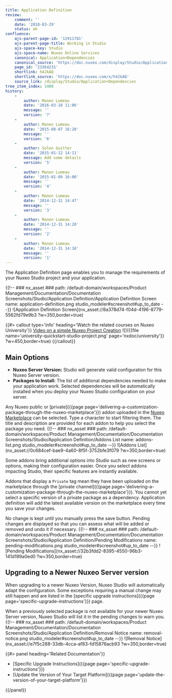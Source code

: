 ```yaml
---
title: Application Definition
review:
    comment: ''
    date: '2018-03-29'
    status: ok
confluence:
    ajs-parent-page-id: '12911781'
    ajs-parent-page-title: Working in Studio
    ajs-space-key: Studio
    ajs-space-name: Nuxeo Online Services
    canonical: Application+Dependencies
    canonical_source: 'https://doc.nuxeo.com/display/Studio/Application+Dependencies'
    page_id: '23364231'
    shortlink: h4JkAQ
    shortlink_source: 'https://doc.nuxeo.com/x/h4JkAQ'
    source_link: /display/Studio/Application+Dependencies
tree_item_index: 1400
history:
    -
        author: Manon Lumeau
        date: '2016-03-18 11:06'
        message: ''
        version: '7'
    -
        author: Manon Lumeau
        date: '2015-08-07 16:20'
        message: ''
        version: '6'
    -
        author: Solen Guitter
        date: '2015-01-12 14:11'
        message: Add some details
        version: '5'
    -
        author: Manon Lumeau
        date: '2015-01-09 16:00'
        message: ''
        version: '4'
    -
        author: Manon Lumeau
        date: '2014-12-31 14:47'
        message: ''
        version: '3'
    -
        author: Manon Lumeau
        date: '2014-12-31 14:20'
        message: ''
        version: '2'
    -
        author: Manon Lumeau
        date: '2014-12-31 14:18'
        message: ''
        version: '1'
---
```


The Application Definition page enables you to manage the requirements of your Nuxeo Studio project and your application.

{{!--     ### nx_asset ###
    path: /default-domain/workspaces/Product Management/Documentation/Documentation Screenshots/Studio/Application Definition/Application Definition Screen
    name: application-definition.png
    studio_modeler#screenshot#up_to_date
--}}
![Application Definition Screen](nx_asset://8a378d74-f04d-4196-8779-5562fd79e9b3 ?w=350,border=true)

{{#> callout type='info' heading='Watch the related courses on Nuxeo University'}}
[Video on a simple Nuxeo Project Creation](https://university.hyland.com/courses/e4114)
![]({{file name='university-quickstart-studio-project.png' page='nxdoc/university'}} ?w=450,border=true)
{{/callout}}

## Main Options

-   **Nuxeo Server Version:** Studio will generate valid configuration for this Nuxeo Server version.
-   **Packages to Install:** The list of additional dependencies needed to make your application work. Selected dependencies will be automatically installed when you deploy your Nuxeo Studio configuration on your server.

Any Nuxeo public or [private]({{page page='delivering-a-customization-package-through-the-nuxeo-marketplace'}}) addon uploaded in the [Nuxeo Marketplace](https://marketplace.nuxeo.com) can be selected. Type a character to start filtering them. The title and description are provided for each addon to help you select the package you need.
{{!--     ### nx_asset ###
    path: /default-domain/workspaces/Product Management/Documentation/Documentation Screenshots/Studio/Application Definition/Addons List
    name: addons-list.png
    studio_modeler#screenshot#up_to_date
--}}
![Addons List](nx_asset://0c684cef-bae9-4a60-8f5f-3752bfe3f079 ?w=350,border=true)

Some addons bring additional options into Studio such as new screens or options, making their configuration easier. Once you select addons impacting Studio, their specific features are instantly available.

Addons that display a `Private` tag mean they have been uploaded on the marketplace through the [private channel]({{page page='delivering-a-customization-package-through-the-nuxeo-marketplace'}}). You cannot yet select a specific version of a private package as a dependency. Application definition will add the latest available version on the marketplace every time you save your changes.

No change is kept until you manually press the save button. Pending changes are displayed so that you can assess what will be added or removed and undo it if necessary.
{{!--     ### nx_asset ###
    path: /default-domain/workspaces/Product Management/Documentation/Documentation Screenshots/Studio/Application Definition/Pending Modifications
    name: pending-modifications.png
    studio_modeler#screenshot#up_to_date
--}}
![Pending Modifications](nx_asset://32b3fdd2-8395-4550-96b3-141d199a0ed0 ?w=350,border=true)

## Upgrading to a Newer Nuxeo Server version

When upgrading to a newer Nuxeo Version, Nuxeo Studio will automatically adapt the configuration. Some exceptions requiring a manual change may still happen and are listed in the [specific upgrade instructions]({{page page='specific-upgrade-instructions'}}) page.

When a previously selected package is not available for your newer Nuxeo Server version, Nuxeo Studio will list it in the pending changes to warn you.
{{!--     ### nx_asset ###
    path: /default-domain/workspaces/Product Management/Documentation/Documentation Screenshots/Studio/Application Definition/Removal Notice
    name: removal-notice.png
    studio_modeler#screenshot#up_to_date
--}}
![Removal Notice](nx_asset://e7f5c288-33db-4cca-af83-fd15876acb93 ?w=350,border=true)

<div class="row" data-equalizer data-equalize-on="medium"><div class="column medium-6">{{#> panel heading='Related Documentation'}}

- [Specific Upgrade Instructions]({{page page='specific-upgrade-instructions'}})
- [Update the Version of Your Target Platform]({{page page='update-the-version-of-your-target-platform'}})

{{/panel}}</div><div class="column medium-6">
</div></div>
